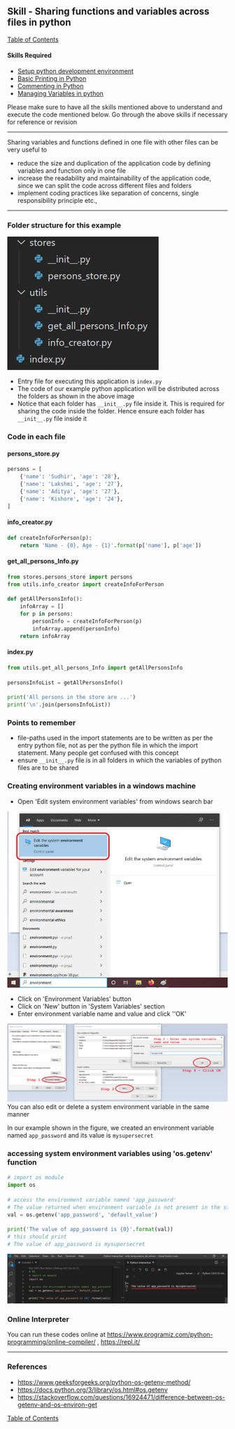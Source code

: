 ## Skill - Sharing functions and variables across files in python
[Table of Contents](https://nagasudhir.blogspot.com/2020/04/taming-python-table-of-contents.html)

#### Skills Required
* [Setup python development environment](https://nagasudhir.blogspot.com/2020/04/setup-python-development-environment_14.html)
* [Basic Printing in Python](https://nagasudhir.blogspot.com/2020/04/basic-printing-in-python.html)
* [Commenting in Python](https://nagasudhir.blogspot.com/2020/04/comments-in-python.html)
* [Managing Variables in python](https://nagasudhir.blogspot.com/2020/04/managing-variables-in-python.html)

Please make sure to have all the skills mentioned above to understand and execute the code mentioned below. Go through the above skills if necessary for reference or revision

<hr/>

Sharing variables and functions defined in one file with other files can be very useful to
* reduce the size and duplication of the application code by defining variables and function only in one file
* increase the readability and maintainability of the application code, since we can split the code across different files and folders
* implement coding practices like separation of concerns, single responsibility principle etc.,

<hr/>

### Folder structure for this example
![sharing_variables_demo_file_structure](https://github.com/nagasudhirpulla/taming_python/raw/master/blog/skills/assets/img/sharing_variables_demo_file_structure.png)
* Entry file for executing this application is `index.py`
* The code of our example python application will be distributed across the folders as shown in the above image
* Notice that each folder has `__init__.py` file inside it. This is required for sharing the code inside the folder.
Hence ensure each folder has `__init__.py` file inside it

### Code in each file
#### persons_store.py
```python
persons = [
    {'name': 'Sudhir', 'age': '28'},
    {'name': 'Lakshmi', 'age': '27'},
    {'name': 'Aditya', 'age': '27'},
    {'name': 'Kishore', 'age': '24'},
]
```

#### info_creator.py
```python
def createInfoForPerson(p):
    return 'Name - {0}, Age - {1}'.format(p['name'], p['age'])
```

#### get_all_persons_Info.py
```python
from stores.persons_store import persons
from utils.info_creator import createInfoForPerson

def getAllPersonsInfo():
    infoArray = []
    for p in persons:
        personInfo = createInfoForPerson(p)
        infoArray.append(personInfo)
    return infoArray
```

#### index.py
```python
from utils.get_all_persons_Info import getAllPersonsInfo

personsInfoList = getAllPersonsInfo()

print('All persons in the store are ...')
print('\n'.join(personsInfoList))
```

### Points to remember
* file-paths used in the import statements are to be written as per the entry python file, not as per the python file in which the import statement.
Many people get confused with this concept
* ensure `__init__.py` file is in all folders in which the variables of python files are to be shared

### Creating environment variables in a windows machine
* Open 'Edit system environment variables' from windows search bar 

![edit_sys_env_variables_in_start_menu](https://github.com/nagasudhirpulla/taming_python/raw/master/blog/skills/assets/img/edit_sys_env_variables_in_start_menu.png)
* Click on 'Environment Variables' button
* Click on 'New' button in 'System Variables' section
* Enter environment variable name and value and click ''OK'

![creating_system_env_variable](https://github.com/nagasudhirpulla/taming_python/raw/master/blog/skills/assets/img/creating_system_env_variable.png)
You can also edit or delete a system environment variable in the same manner

In our example shown in the figure, we created an environment variable named `app_password` and its value is `mysupersecret`

### accessing system environment variables using 'os.getenv' function
```python
# import os module
import os

# access the environment variable named 'app_password'
# The value returned when environment variable is not present in the stystem is given as the second input
val = os.getenv('app_password', 'default_value')

print('The value of app_password is {0}'.format(val))
# this should print
# The value of app_password is mysupersecret
```
![env_var_output](https://github.com/nagasudhirpulla/taming_python/raw/master/blog/skills/assets/img/env_var_output.png)
### Online Interpreter
You can run these codes online at https://www.programiz.com/python-programming/online-compiler/ , https://repl.it/

<hr/>

### References
* https://www.geeksforgeeks.org/python-os-getenv-method/
* https://docs.python.org/3/library/os.html#os.getenv
* https://stackoverflow.com/questions/16924471/difference-between-os-getenv-and-os-environ-get

[Table of Contents](https://nagasudhir.blogspot.com/2020/04/taming-python-table-of-contents.html)


<!--stackedit_data:
eyJoaXN0b3J5IjpbMTQ1NTkyNjU0NSwxMDE0ODQxOTQ3XX0=
-->
